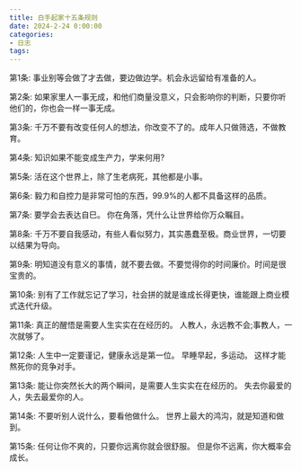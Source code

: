 ```yaml
---
title: 白手起家十五条规则
date: 2024-2-24 0:00:00
categories:
- 日志
tags:
---
```


第1条: 
事业别等会做了才去做，要边做边学。机会永远留给有准备的人。

第2条: 
如果家里人一事无成，和他们商量没意义，只会影响你的判断，只要你听他们的，你也会一样一事无成。 

第3条: 
千万不要有改变任何人的想法，你改变不了的。成年人只做筛选，不做教育。

第4条: 
知识如果不能变成生产力，学来何用? 

第5条: 
活在这个世界上，除了生老病死，其他都是小事。

第6条: 
毅力和自控力是非常可怕的东西，99.9%的人都不具备这样的品质。

第7条: 
要学会去表达自巳。 
你在角落，凭什么让世界给你万众瞩目。 

第8条: 
千万不要自我感动，有些人看似努力，其实愚蠢至极。商业世界，一切要以结果为导向。 

第9条: 
明知道没有意义的事情，就不要去做。不要觉得你的时间廉价。时间是很宝贵的。 

第10条: 
别有了工作就忘记了学习，社会拼的就是谁成长得更快，谁能跟上商业模式迭代升级。 

第11条: 
真正的醒悟是需要人生实实在在经历的。 
人教人，永远教不会;事教人，一次就够了。

第12条: 
人生中一定要谨记，健康永远是第一位。 
早睡早起，多运动。 
这样才能熬死你的竞争对手。 

第13条: 
能让你突然长大的两个瞬间，是需要人生实实在在经历的。 
失去你最爱的人，失去最爱你的人。

第14条: 
不要听别人说什么，要看他做什么。 
世界上最大的鸿沟，就是知道和做到。 

第15条: 
任何让你不爽的，只要你远离你就会很舒服。 
但是你不远离，你大概率会成长。
